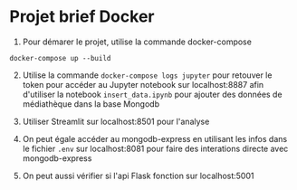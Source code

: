 # Projet brief Docker


1. Pour démarer le projet, utilise la commande docker-compose
```
docker-compose up --build
```

2. Utilise la commande `docker-compose logs jupyter` pour retouver le token pour accéder au Jupyter notebook sur localhost:8887 afin d'utiliser la notebook `insert_data.ipynb` pour ajouter des données de médiathèque dans la base Mongodb 

3. Utiliser Streamlit sur localhost:8501 pour l'analyse

4. On peut égale accéder au mongodb-express en utilisant les infos dans le fichier `.env` sur localhost:8081 pour faire des interations directe avec mongodb-express

5. On peut aussi vérifier si l'api Flask fonction sur localhost:5001